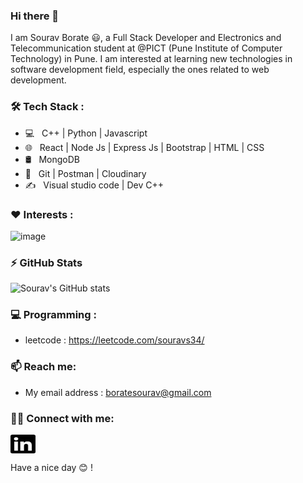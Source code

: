 ### Hi there 👋

I am Sourav Borate 😃, a Full Stack Developer and Electronics and Telecommunication student at @PICT (Pune Institute of Computer Technology) in Pune. I am interested at learning new technologies in software development field, especially the ones related to web development.

### 🛠 Tech Stack : 
- 💻 &nbsp; C++ | Python | Javascript
- 🌐 &nbsp; React | Node Js | Express Js | Bootstrap | HTML | CSS
- 🛢 &nbsp; MongoDB 
- 🔧 &nbsp; Git | Postman | Cloudinary
- ✍️ &nbsp; Visual studio code | Dev C++

### ❤️ Interests : 
![image](https://user-images.githubusercontent.com/44909504/118012375-7fe62480-b340-11eb-8fce-9fd3a25560c8.png)



### ⚡ GitHub Stats
![Sourav's GitHub stats](https://github-readme-stats.vercel.app/api?username=souravs34&show_icons=true&theme=radical)


### 💻 Programming : 

- leetcode : https://leetcode.com/souravs34/


### 📫 Reach me: 
  
- My email address : boratesourav@gmail.com

### 🤝🏻 Connect with me: 
<a href="https://www.linkedin.com/in/sourav-borate-bb25831b2/" target="blank"><img align="center" src="./linkedin.svg" alt="linkedin" height="30" width="40" /></a>


Have a nice day 😊 !

